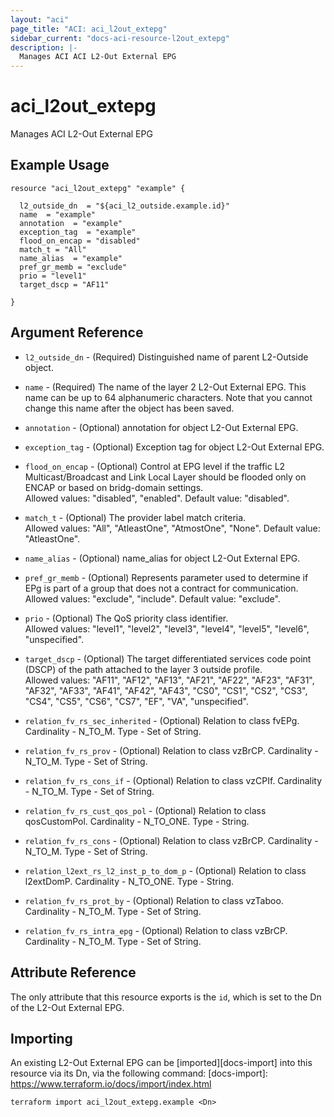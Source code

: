 ```yaml
---
layout: "aci"
page_title: "ACI: aci_l2out_extepg"
sidebar_current: "docs-aci-resource-l2out_extepg"
description: |-
  Manages ACI ACI L2-Out External EPG
---
```


# aci_l2out_extepg

Manages ACI L2-Out External EPG

## Example Usage

```hcl
resource "aci_l2out_extepg" "example" {

  l2_outside_dn  = "${aci_l2_outside.example.id}"
  name  = "example"
  annotation  = "example"
  exception_tag  = "example"
  flood_on_encap = "disabled"
  match_t = "All"
  name_alias  = "example"
  pref_gr_memb = "exclude"
  prio = "level1"
  target_dscp = "AF11"

}
```

## Argument Reference

- `l2_outside_dn` - (Required) Distinguished name of parent L2-Outside object.
- `name` - (Required) The name of the layer 2 L2-Out External EPG. This name can be up to 64 alphanumeric characters. Note that you cannot change this name after the object has been saved.
- `annotation` - (Optional) annotation for object L2-Out External EPG.

- `exception_tag` - (Optional) Exception tag for object L2-Out External EPG.

- `flood_on_encap` - (Optional) Control at EPG level if the traffic L2 Multicast/Broadcast and Link Local Layer should be flooded only on ENCAP or based on bridg-domain settings.  
  Allowed values: "disabled", "enabled". Default value: "disabled".
- `match_t` - (Optional) The provider label match criteria.  
  Allowed values: "All", "AtleastOne", "AtmostOne", "None". Default value: "AtleastOne".
- `name_alias` - (Optional) name_alias for object L2-Out External EPG. 

- `pref_gr_memb` - (Optional) Represents parameter used to determine if EPg is part of a group that does not a contract for communication.  
  Allowed values: "exclude", "include". Default value: "exclude".
- `prio` - (Optional) The QoS priority class identifier.  
  Allowed values: "level1", "level2", "level3", "level4", "level5", "level6", "unspecified".
- `target_dscp` - (Optional) The target differentiated services code point (DSCP) of the path attached to the layer 3 outside profile.  
  Allowed values: "AF11", "AF12", "AF13", "AF21", "AF22", "AF23", "AF31", "AF32", "AF33", "AF41", "AF42", "AF43", "CS0", "CS1", "CS2", "CS3", "CS4", "CS5", "CS6", "CS7", "EF", "VA", "unspecified".

- `relation_fv_rs_sec_inherited` - (Optional) Relation to class fvEPg. Cardinality - N_TO_M. Type - Set of String.
- `relation_fv_rs_prov` - (Optional) Relation to class vzBrCP. Cardinality - N_TO_M. Type - Set of String.
- `relation_fv_rs_cons_if` - (Optional) Relation to class vzCPIf. Cardinality - N_TO_M. Type - Set of String.
- `relation_fv_rs_cust_qos_pol` - (Optional) Relation to class qosCustomPol. Cardinality - N_TO_ONE. Type - String.
- `relation_fv_rs_cons` - (Optional) Relation to class vzBrCP. Cardinality - N_TO_M. Type - Set of String.
- `relation_l2ext_rs_l2_inst_p_to_dom_p` - (Optional) Relation to class l2extDomP. Cardinality - N_TO_ONE. Type - String.
- `relation_fv_rs_prot_by` - (Optional) Relation to class vzTaboo. Cardinality - N_TO_M. Type - Set of String.
- `relation_fv_rs_intra_epg` - (Optional) Relation to class vzBrCP. Cardinality - N_TO_M. Type - Set of String.

## Attribute Reference

The only attribute that this resource exports is the `id`, which is set to the Dn of the L2-Out External EPG.

## Importing

An existing L2-Out External EPG can be [imported][docs-import] into this resource via its Dn, via the following command:
[docs-import]: https://www.terraform.io/docs/import/index.html

```
terraform import aci_l2out_extepg.example <Dn>
```
